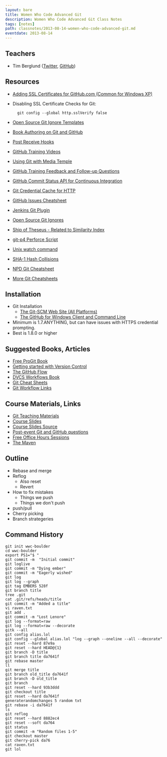 ```yaml
---
layout: bare
title: Women Who Code Advanced Git
description: Women Who Code Advanced Git Class Notes
tags: [notes]
path: classnotes/2013-08-14-women-who-code-advanced-git.md
eventdate: 2013-08-14
---
```


## Teachers
* Tim Berglund ([Twitter](http://twitter.com/tlberglund), [GitHub](https://github.com/tlberglund))

## Resources

* [Adding SSL Certificates for GitHub.com (Common for Windows XP)](http://stackoverflow.com/questions/3777075/https-github-access/4454754#4454754)
* Disabling SSL Certificate Checks for Git:

        git config --global http.sslVerify false
* [Open Source Git Ignore Templates](https://github.com/github/gitignore)
* [Book Authoring on Git and GitHub](http://teach.github.com/articles/book-authoring-using-git-and-github/)
* [Post Receive Hooks](https://help.github.com/articles/post-receive-hooks)
* [GitHub Training Videos](http://training.github.com/resources/videos/)
* [Using Git with Media Temple](http://carl-topham.com/theblog/post/using-git-media-temple/)
* [GitHub Training Feedback and Follow-up Questions](https://github.com/githubtraining/feedback/issues?state=open)
* [GitHub Commit Status API for Continuous Integration](https://github.com/blog/1227-commit-status-api)
* [Git Credential Cache for HTTP](http://teach.github.com/articles/lesson-git-credential-cache/)
* [GitHub Issues Cheatsheet](http://teach.github.com/articles/github-issues-cheatsheet/)
* [Jenkins Git Plugin](https://wiki.jenkins-ci.org/display/JENKINS/Git+Plugin)
* [Open Source Git Ignores](https://github.com/github/gitignore)
* [Ship of Theseus - Related to Similarity Index](http://en.wikipedia.org/wiki/Ship_of_Theseus)
* [git-p4 Perforce Script](http://kb.perforce.com/article/1417/git-p4)
* [Unix watch command](http://en.wikipedia.org/wiki/Watch_(Unix))
* [SHA-1 Hash Collisions](http://git-scm.com/book/ch6-1.html#A-SHORT-NOTE-ABOUT-SHA-1)
* [NPD Git Cheatsheet](http://ndpsoftware.com/git-cheatsheet.html)
* [More Git Cheatsheets](http://teach.github.com/articles/git-cheatsheets/)

## Installation
* Git Installation
    * [The Git-SCM Web Site (All Platforms)](http://git-scm.com)
    * [The GitHub for Windows Client and Command Line](http://windows.github.com)
* Minimum is 1.7.ANYTHING, but can have issues with HTTPS credential prompting.
* Best is 1.8.0 or higher

## Suggested Books, Articles
* [Free ProGit Book](http://git-scm.com/book)
* [Getting started with Version Control](http://teach.github.com/articles/lesson-new-to-version-control/)
* [The GitHub Flow](http://scottchacon.com/2011/08/31/github-flow.html)
* [DVCS Workflows Book](https://github.com/zkessin/dvcs-workflows)
* [Git Cheat Sheets](http://teach.github.com/articles/git-cheatsheets/)
* [Git Workflow Links](https://pinboard.in/u:matthew.mccullough/t:git+workflow)

## Course Materials, Links
* [Git Teaching Materials](http://teach.github.com)
* [Course Slides](http://teach.github.com/presentations/)
* [Course Slides Source](https://github.com/github/teach.github.com/tree/gh-pages/presentations)
* [Post-event Git and GitHub questions](https://github.com/githubtraining/feedback/)
* [Free Office Hours Sessions](http://training.github.com/web/free-classes/)
* [The Maven](https://www.youtube.com/watch?v=mBmExt184vc)

## Outline

* Rebase and merge
* Reflog
  * Also reset
  * Revert
* How to fix mistakes
  * Things we push
  * Things we don't push
* push/pull
* Cherry picking
* Branch strategeries

## Command History

    git init wwc-boulder
    cd wwc-boulder
    export PS1="$ "
    git commit -m  "Initial commit"
    git loglive
    git commit -m "Dying ember"
    git commit -m "Eagerly wished"
    git log
    git log --graph
    git tag EMBERS 528f
    git branch title
    tree .git
    cat .git/refs/heads/title
    git commit -m "Added a title"
    vi raven.txt
    git add .
    git commit -m "Lost Lenore"
    git log --format=raw
    git log --format=raw --decorate
    gitk --all
    git config alias.lol
    git config --global alias.lol "log --graph --oneline --all --decorate"
    git reset --hard 87e9a
    git reset --hard HEAD@{1}
    git branch -D title
    git branch title da7641f
    git rebase master
    ll
    git merge title
    git branch old_title da7641f
    git branch -D old_title
    git branch
    git reset --hard 93b3ddd
    git checkout title
    git reset --hard da7641f
    generaterandomchanges 5 random txt
    git rebase -i da7641f
    ls
    git reflog
    git reset --hard 8882ec4
    git reset --soft da764
    git status
    git commit -m "Random files 1-5"
    git checkout master
    git cherry-pick da76
    cat raven.txt
    git lol

